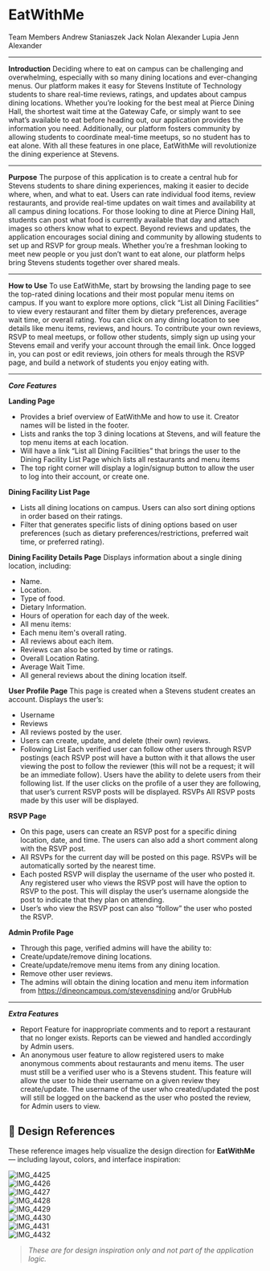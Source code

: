 # EatWithMe
Team Members
Andrew Staniaszek
Jack Nolan 
Alexander Lupia
Jenn Alexander

---

**Introduction**
Deciding where to eat on campus can be challenging and overwhelming, especially with so many dining locations and ever-changing menus. Our platform makes it easy for Stevens Institute of Technology students to share real-time reviews, ratings, and updates about campus dining locations. Whether you’re looking for the best meal at Pierce Dining Hall, the shortest wait time at the Gateway Cafe, or simply want to see what’s available to eat before heading out, our application provides the information you need. Additionally, our platform fosters community by allowing students to coordinate meal-time meetups, so no student has to eat alone. With all these features in one place, EatWithMe will revolutionize the dining experience at Stevens.

---

**Purpose**
The purpose of this application is to create a central hub for Stevens students to share dining experiences, making it easier to decide where, when, and what to eat. Users can rate individual food items, review restaurants, and provide real-time updates on wait times and availability at all campus dining locations. For those looking to dine at Pierce Dining Hall, students can post what food is currently available that day and attach images so others know what to expect. Beyond reviews and updates, the application encourages social dining and community by allowing students to set up and RSVP for group meals. Whether you’re a freshman looking to meet new people or you just don’t want to eat alone, our platform helps bring Stevens students together over shared meals.

---

**How to Use**
To use EatWithMe, start by browsing the landing page to see the top-rated dining locations and their most popular menu items on campus. If you want to explore more options, click “List all Dining Facilities” to view every restaurant and filter them by dietary preferences, average wait time, or overall rating. You can click on any dining location to see details like menu items, reviews, and hours. To contribute your own reviews, RSVP to meal meetups, or follow other students, simply sign up using your Stevens email and verify your account through the email link. Once logged in, you can post or edit reviews, join others for meals through the RSVP page, and build a network of students you enjoy eating with.

---

_**Core Features**_

**Landing Page**
- Provides a brief overview of EatWithMe and how to use it. Creator names will be listed in the footer.
- Lists and ranks the top 3 dining locations at Stevens, and will feature the top menu items at each location.
- Will have a link “List all Dining Facilities” that brings the user to the Dining Facility List Page which lists all restaurants and menu items
- The top right corner will display a login/signup button to allow the user to log into their account, or create one. 


**Dining Facility List Page**
- Lists all dining locations on campus. Users can also sort dining options in order based on their ratings.
- Filter that generates specific lists of dining options based on user preferences (such as dietary preferences/restrictions, preferred wait time, or preferred rating). 


**Dining Facility Details Page**
Displays information about a single dining location, including:
- Name.
- Location.
- Type of food.
- Dietary Information.
- Hours of operation for each day of the week.
- All menu items: 
- Each menu item's overall rating.
- All reviews about each item.
- Reviews can also be sorted by time or ratings.
- Overall Location Rating.
- Average Wait Time.
- All general reviews about the dining location itself.


**User Profile Page**
This page is created when a Stevens student creates an account.
Displays the user’s:
- Username
- Reviews
- All reviews posted by the user. 
- Users can create, update, and delete (their own) reviews.
- Following List
Each verified user can follow other users through RSVP postings (each RSVP post will have a button with it that allows the user viewing the post to follow the reviewer (this will not be a request; it will be an immediate follow).
Users have the ability to delete users from their following list. If the user clicks on the profile of a user they are following, that user’s current RSVP posts will be displayed.
RSVPs
All RSVP posts made by this user will be displayed.


**RSVP Page**
- On this page, users can create an RSVP post for a specific dining location, date, and time. The users can also add a short comment along with the RSVP post.
- All RSVPs for the current day will be posted on this page. RSVPs will be automatically sorted by the nearest time.
- Each posted RSVP will display the username of the user who posted it. Any registered user who views the RSVP post will have the option to RSVP to the post. This will display the user’s username alongside the post to indicate that they plan on attending. 
- User’s who view the RSVP post can also “follow” the user who posted the RSVP.

**Admin Profile Page**
- Through this page, verified admins will have the ability to:
- Create/update/remove dining locations.
- Create/update/remove menu items from any dining location. 
- Remove other user reviews.
- The admins will obtain the dining location and menu item information from https://dineoncampus.com/stevensdining and/or GrubHub


---

_**Extra Features**_
- Report Feature for inappropriate comments and to report a restaurant that no longer exists. Reports can be viewed and handled accordingly by Admin users.
- An anonymous user feature to allow registered users to make anonymous comments about restaurants and menu items. The user must still be a verified user who is a Stevens student. This feature will allow the user to hide their username on a given review they create/update. The username of the user who created/updated the post will still be logged on the backend as the user who posted the review, for Admin users to view.  



## 🎨 Design References

These reference images help visualize the design direction for **EatWithMe** — including layout, colors, and interface inspiration:

![IMG_4425](designPicturesForReference/IMG_4425.jpeg)  
![IMG_4426](designPicturesForReference/IMG_4426.jpeg)  
![IMG_4427](designPicturesForReference/IMG_4427.jpeg)  
![IMG_4428](designPicturesForReference/IMG_4428.jpeg)  
![IMG_4429](designPicturesForReference/IMG_4429.jpeg)  
![IMG_4430](designPicturesForReference/IMG_4430.jpeg)  
![IMG_4431](designPicturesForReference/IMG_4431.jpeg)  
![IMG_4432](designPicturesForReference/IMG_4432.jpeg)

> _These are for design inspiration only and not part of the application logic._
